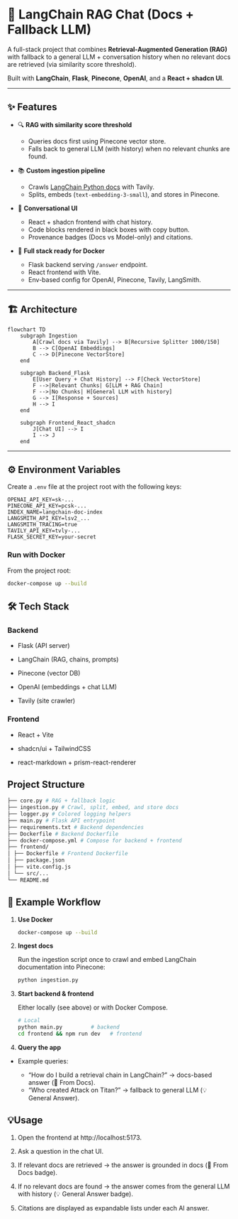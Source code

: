 # 🧠 LangChain RAG Chat (Docs + Fallback LLM)

A full-stack project that combines **Retrieval-Augmented Generation (RAG)** with fallback to a general LLM + conversation history when no relevant docs are retrieved (via similarity score threshold).

Built with **LangChain**, **Flask**, **Pinecone**, **OpenAI**, and a **React + shadcn UI**.

---

## ✨ Features

- 🔍 **RAG with similarity score threshold**

  - Queries docs first using Pinecone vector store.
  - Falls back to general LLM (with history) when no relevant chunks are found.

- 📚 **Custom ingestion pipeline**

  - Crawls [LangChain Python docs](https://python.langchain.com) with Tavily.
  - Splits, embeds (`text-embedding-3-small`), and stores in Pinecone.

- 💬 **Conversational UI**

  - React + shadcn frontend with chat history.
  - Code blocks rendered in black boxes with copy button.
  - Provenance badges (Docs vs Model-only) and citations.

- 🚀 **Full stack ready for Docker**
  - Flask backend serving `/answer` endpoint.
  - React frontend with Vite.
  - Env-based config for OpenAI, Pinecone, Tavily, LangSmith.

---

## 🏗️ Architecture

```mermaid
flowchart TD
    subgraph Ingestion
        A[Crawl docs via Tavily] --> B[Recursive Splitter 1000/150]
        B --> C[OpenAI Embeddings]
        C --> D[Pinecone VectorStore]
    end

    subgraph Backend_Flask
        E[User Query + Chat History] --> F[Check VectorStore]
        F -->|Relevant Chunks| G[LLM + RAG Chain]
        F -->|No Chunks| H[General LLM with history]
        G --> I[Response + Sources]
        H --> I
    end

    subgraph Frontend_React_shadcn
        J[Chat UI] --> I
        I --> J
    end
```

---

## ⚙️ Environment Variables

Create a `.env` file at the project root with the following keys:

```env
OPENAI_API_KEY=sk-...
PINECONE_API_KEY=pcsk-...
INDEX_NAME=langchain-doc-index
LANGSMITH_API_KEY=lsv2_...
LANGSMITH_TRACING=true
TAVILY_API_KEY=tvly-...
FLASK_SECRET_KEY=your-secret
```

### Run with Docker

From the project root:

```bash
docker-compose up --build
```

## 🛠️ Tech Stack

### Backend

- Flask (API server)

- LangChain (RAG, chains, prompts)

- Pinecone (vector DB)

- OpenAI (embeddings + chat LLM)

- Tavily (site crawler)

### Frontend

- React + Vite

- shadcn/ui + TailwindCSS

- react-markdown + prism-react-renderer

## Project Structure

```bash
├── core.py # RAG + fallback logic
├── ingestion.py # Crawl, split, embed, and store docs
├── logger.py # Colored logging helpers
├── main.py # Flask API entrypoint
├── requirements.txt # Backend dependencies
├── Dockerfile # Backend Dockerfile
├── docker-compose.yml # Compose for backend + frontend
├── frontend/
│ ├── Dockerfile # Frontend Dockerfile
│ ├── package.json
│ ├── vite.config.js
│ └── src/...
└── README.md
```

## 📂 Example Workflow

1. **Use Docker**
   ```bash
   docker-compose up --build
   ```
1. **Ingest docs**

   Run the ingestion script once to crawl and embed LangChain documentation into Pinecone:

   ```bash
   python ingestion.py
   ```

1. **Start backend & frontend**

   Either locally (see above) or with Docker Compose.

   ```bash
   # Local
   python main.py         # backend
   cd frontend && npm run dev   # frontend
   ```

1. **Query the app**

- Example queries:

  - “How do I build a retrieval chain in LangChain?” → docs-based answer (📖 From Docs).
  - “Who created Attack on Titan?” → fallback to general LLM (💡 General Answer).

## 💡Usage

1. Open the frontend at http://localhost:5173.

1. Ask a question in the chat UI.

1. If relevant docs are retrieved → the answer is grounded in docs (📖 From Docs badge).

1. If no relevant docs are found → the answer comes from the general LLM with history (💡 General Answer badge).

1. Citations are displayed as expandable lists under each AI answer.
